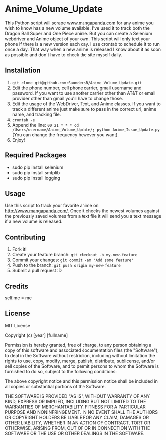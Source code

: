 # Anime_Volume_Update
This Python script will scrape www.mangapanda.com for any anime you wish to know has a new volume available. I've used it to track both the Dragon Ball Super and One Piece anime. But you can create a Selenium webdriver and Anime object of your own. This script will only text your phone if there is a new version each day. I use crontab to schedule it to run once a day. That way when a new anime is released I know about it as soon as possible and don't have to check the site myself daily.


## Installation
1. `git clone git@github.com:SaundersB/Anime_Volume_Update.git`
2. Edit the phone number, cell phone carrier, gmail username and password. If you want to use another carrier other than AT&T or email provider other than gmail you'll have to change those.
3. Edit the usage of the WebDriver, Text, and Anime classes. If you want to track a different anime just make sure to pass in the correct url, anime name, and tracking file.
4. `crontab -e`
5. Append the line: `00 21 * * * cd /Users/username/Anime_Volume_Update/; python Anime_Issue_Update.py` (You can change the frequency however you want).
6. Enjoy!

## Required Packages
* sudo pip install selenium
* sudo pip install smtplib
* sudo pip install logging

## Usage

Use this script to track your favorite anime on http://www.mangapanda.com/. Once it checks the newest volumes against the previously saved volumes from a text file it will send you a text message if a new volume is released.

## Contributing

1. Fork it!
2. Create your feature branch: `git checkout -b my-new-feature`
3. Commit your changes: `git commit -am 'Add some feature'`
4. Push to the branch: `git push origin my-new-feature`
5. Submit a pull request :D

## Credits

self.me = me

## License

MIT License

Copyright (c) [year] [fullname]

Permission is hereby granted, free of charge, to any person obtaining a copy
of this software and associated documentation files (the "Software"), to deal
in the Software without restriction, including without limitation the rights
to use, copy, modify, merge, publish, distribute, sublicense, and/or sell
copies of the Software, and to permit persons to whom the Software is
furnished to do so, subject to the following conditions:

The above copyright notice and this permission notice shall be included in all
copies or substantial portions of the Software.

THE SOFTWARE IS PROVIDED "AS IS", WITHOUT WARRANTY OF ANY KIND, EXPRESS OR
IMPLIED, INCLUDING BUT NOT LIMITED TO THE WARRANTIES OF MERCHANTABILITY,
FITNESS FOR A PARTICULAR PURPOSE AND NONINFRINGEMENT. IN NO EVENT SHALL THE
AUTHORS OR COPYRIGHT HOLDERS BE LIABLE FOR ANY CLAIM, DAMAGES OR OTHER
LIABILITY, WHETHER IN AN ACTION OF CONTRACT, TORT OR OTHERWISE, ARISING FROM,
OUT OF OR IN CONNECTION WITH THE SOFTWARE OR THE USE OR OTHER DEALINGS IN THE
SOFTWARE.
